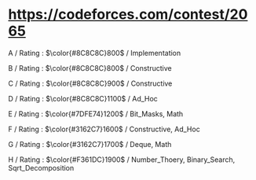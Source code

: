 # https://codeforces.com/contest/2065

A / Rating : $\color{#8C8C8C}800$ / Implementation

B / Rating : $\color{#8C8C8C}800$ / Constructive

C / Rating : $\color{#8C8C8C}900$ / Constructive

D / Rating : $\color{#8C8C8C}1100$ / Ad_Hoc

E / Rating : $\color{#7DFE74}1200$ / Bit_Masks, Math

F / Rating : $\color{#3162C7}1600$ / Constructive, Ad_Hoc

G / Rating : $\color{#3162C7}1700$ / Deque, Math

H / Rating : $\color{#F361DC}1900$ / Number_Thoery, Binary_Search, Sqrt_Decomposition

